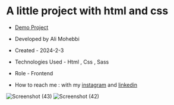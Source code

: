 # A little project with html and css

- [Demo Project](https://ali-mohebbi-developer.github.io/coffee/)

- Developed by Ali Mohebbi

- Created - 2024-2-3

- Technologies Used - Html , Css , Sass

- Role - Frontend

- How to reach me : with my [instagram](https://www.instagram.com/Ali_Mohebbi_Developer) and [linkedin](https://www.linkedin.com/in/ali-mohebbi-7165b7265/)

![Screenshot (43)](https://github.com/Ali-Mohebbi-Developer/coffee/assets/126477170/15305ad0-520f-42f0-a5ad-aaf5155bf817)
![Screenshot (42)](https://github.com/Ali-Mohebbi-Developer/guitar/assets/126477170/bd9affcf-1b3f-4371-af6f-2089fbf0638d)
